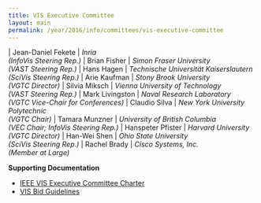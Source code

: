 ```yaml
---
title: VIS Executive Committee
layout: main
permalink: /year/2016/info/committees/vis-executive-committee
---
```


| Jean-Daniel Fekete	| *Inria<br>(InfoVis Steering Rep.)*
| Brian Fisher	| *Simon Fraser University<br>(VAST Steering Rep.)*
| Hans Hagen	| *Technische Universität Kaiserslautern<br>(SciVis Steering Rep.)*
| Arie Kaufman	| *Stony Brook University<br>(VGTC Director)*
| Silvia Miksch	| *Vienna University of Technology<br>(VAST Steering Rep.)*
| Mark Livingston	| *Naval Research Laboratory<br>(VGTC Vice-Chair for Conferences)*
| Claudio Silva	| *New York University Polytechnic<br>(VGTC Chair)*
| Tamara Munzner	| *University of British Columbia<br>(VEC Chair; InfoVis Steering Rep.)*
| Hanspeter Pfister	| *Harvard University<br>(VGTC Director)*
| Han-Wei Shen	| *Ohio State University<br>(SciVis Steering Rep.)*
| Rachel Brady	| *Cisco Systems, Inc.<br>(Member at Large)*

**Supporting Documentation**

* [IEEE VIS Executive Committee Charter](http://ieeevis.org/attachments/vec_charter_150310.pdf)
* [VIS Bid Guidelines](http://ieeevis.org/attachments/VISBidGuidelines.pdf)

 

